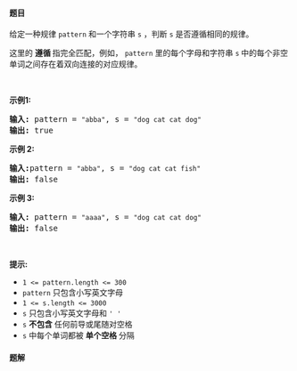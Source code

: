 #### 题目
<p>给定一种规律 <code>pattern</code>&nbsp;和一个字符串&nbsp;<code>s</code>&nbsp;，判断 <code>s</code>&nbsp;是否遵循相同的规律。</p>

<p>这里的&nbsp;<strong>遵循&nbsp;</strong>指完全匹配，例如，&nbsp;<code>pattern</code>&nbsp;里的每个字母和字符串&nbsp;<code>s</code><strong>&nbsp;</strong>中的每个非空单词之间存在着双向连接的对应规律。</p>

<p>&nbsp;</p>

<p><strong>示例1:</strong></p>

<pre>
<strong>输入:</strong> pattern = <code>"abba"</code>, s = <code>"dog cat cat dog"</code>
<strong>输出:</strong> true</pre>

<p><strong>示例 2:</strong></p>

<pre>
<strong>输入:</strong>pattern = <code>"abba"</code>, s = <code>"dog cat cat fish"</code>
<strong>输出:</strong> false</pre>

<p><strong>示例 3:</strong></p>

<pre>
<strong>输入:</strong> pattern = <code>"aaaa"</code>, s = <code>"dog cat cat dog"</code>
<strong>输出:</strong> false</pre>

<p>&nbsp;</p>

<p><strong>提示:</strong></p>

<ul>
	<li><code>1 &lt;= pattern.length &lt;= 300</code></li>
	<li><code>pattern</code>&nbsp;只包含小写英文字母</li>
	<li><code>1 &lt;= s.length &lt;= 3000</code></li>
	<li><code>s</code>&nbsp;只包含小写英文字母和&nbsp;<code>' '</code></li>
	<li><code>s</code>&nbsp;<strong>不包含</strong> 任何前导或尾随对空格</li>
	<li><code>s</code>&nbsp;中每个单词都被 <strong>单个空格 </strong>分隔</li>
</ul>


 #### 题解